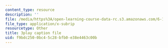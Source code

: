 ```yaml
---
content_type: resource
description: ''
file: /media/https%3A/open-learning-course-data-rc.s3.amazonaws.com/6-189-multicore-programming-primer-january-iap-2007/f9bdc2500bc45c28bfb0e38e4463c00b_sOiuF18PTIs.vtt
file_type: application/x-subrip
resourcetype: Other
title: 3play caption file
uid: f9bdc250-0bc4-5c28-bfb0-e38e4463c00b
---
```


